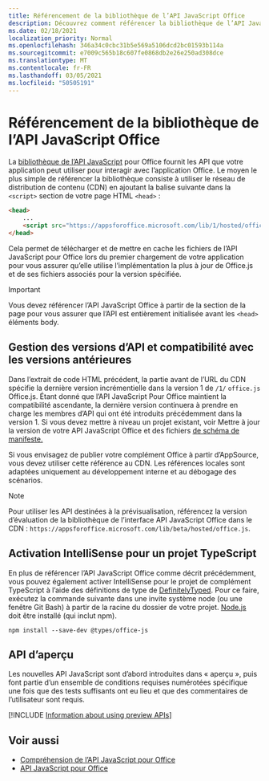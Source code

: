 ```yaml
---
title: Référencement de la bibliothèque de l’API JavaScript Office
description: Découvrez comment référencer la bibliothèque de l’API JavaScript office et les définitions de type dans votre application.
ms.date: 02/18/2021
localization_priority: Normal
ms.openlocfilehash: 346a34c0cbc31b5e569a5106dcd2bc01593b114a
ms.sourcegitcommit: e7009c565b18c607fe0868db2e26e250ad308dce
ms.translationtype: MT
ms.contentlocale: fr-FR
ms.lasthandoff: 03/05/2021
ms.locfileid: "50505191"
---
```

# <a name="referencing-the-office-javascript-api-library"></a>Référencement de la bibliothèque de l’API JavaScript Office

La [bibliothèque de l’API JavaScript](../reference/javascript-api-for-office.md) pour Office fournit les API que votre application peut utiliser pour interagir avec l’application Office. Le moyen le plus simple de référencer la bibliothèque consiste à utiliser le réseau de distribution de contenu (CDN) en ajoutant la balise suivante dans la `<script>` section de votre page HTML `<head>` :  

```html
<head>
    ...
    <script src="https://appsforoffice.microsoft.com/lib/1/hosted/office.js" type="text/javascript"></script>
</head>
```

Cela permet de télécharger et de mettre en cache les fichiers de l’API JavaScript pour Office lors du premier chargement de votre application pour vous assurer qu’elle utilise l’implémentation la plus à jour de Office.js et de ses fichiers associés pour la version spécifiée.

> [!IMPORTANT]
> Vous devez référencer l’API JavaScript Office à partir de la section de la page pour vous assurer que l’API est entièrement initialisée avant les `<head>` éléments body.

## <a name="api-versioning-and-backward-compatibility"></a>Gestion des versions d’API et compatibilité avec les versions antérieures

Dans l’extrait de code HTML précédent, la partie avant de l’URL du CDN spécifie la dernière version incrémentielle dans la version 1 de `/1/` `office.js` Office.js. Étant donné que l’API JavaScript Pour Office maintient la compatibilité ascendante, la dernière version continuera à prendre en charge les membres d’API qui ont été introduits précédemment dans la version 1. Si vous devez mettre à niveau un projet existant, voir Mettre à jour la version de votre API JavaScript Office et des fichiers [de schéma de manifeste.](update-your-javascript-api-for-office-and-manifest-schema-version.md) 

Si vous envisagez de publier votre complément Office à partir d’AppSource, vous devez utiliser cette référence au CDN. Les références locales sont adaptées uniquement au développement interne et au débogage des scénarios.

> [!NOTE]
> Pour utiliser les API destinées à la prévisualisation, référencez la version d’évaluation de la bibliothèque de l’interface API JavaScript Office dans le CDN : `https://appsforoffice.microsoft.com/lib/beta/hosted/office.js`.

## <a name="enabling-intellisense-for-a-typescript-project"></a>Activation IntelliSense pour un projet TypeScript

En plus de référencer l’API JavaScript Office comme décrit précédemment, vous pouvez également activer IntelliSense pour le projet de complément TypeScript à l’aide des définitions de type de [DefinitelyTyped](https://github.com/DefinitelyTyped/DefinitelyTyped/tree/master/types/office-js). Pour ce faire, exécutez la commande suivante dans une invite système node (ou une fenêtre Git Bash) à partir de la racine du dossier de votre projet. [Node.js](https://nodejs.org) doit être installé (qui inclut npm).

```command&nbsp;line
npm install --save-dev @types/office-js
```

## <a name="preview-apis"></a>API d’aperçu

Les nouvelles API JavaScript sont d’abord introduites dans « aperçu », puis font partie d’un ensemble de conditions requises numérotées spécifique une fois que des tests suffisants ont eu lieu et que des commentaires de l’utilisateur sont requis.

[!INCLUDE [Information about using preview APIs](../includes/using-preview-apis-host.md)]

## <a name="see-also"></a>Voir aussi

- [Compréhension de l’API JavaScript pour Office](understanding-the-javascript-api-for-office.md)
- [API JavaScript pour Office](../reference/javascript-api-for-office.md)
